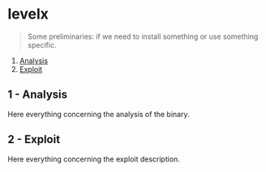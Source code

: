 # levelx

> Some preliminaries: if we need to install something or use something specific.

1. [Analysis](#analysis)
2. [Exploit](#exploit)

## 1 - Analysis

Here everything concerning the analysis of the binary.

## 2 - Exploit

Here everything concerning the exploit description.
